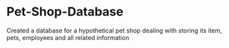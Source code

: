 # Pet-Shop-Database
Created a database for a hypothetical pet shop dealing with storing its item, pets, employees and all related information
